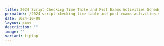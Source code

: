 ```yaml
---
title: 2024 Script Checking Time Table and Post Exams Activities Schedule
permalink: /2024-script-checking-time-table-and-post-exams-activities-schedule/
date: 2024-10-09
layout: post
description: ""
image: ""
variant: tiptap
---
```

